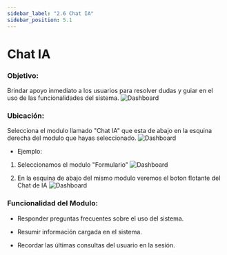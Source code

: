 ```yaml
---
sidebar_label: "2.6 Chat IA"
sidebar_position: 5.1
---
```


# Chat IA

### Objetivo:
Brindar apoyo inmediato a los usuarios para resolver dudas y guiar en el uso de las funcionalidades del sistema.
![Dashboard](/img/img_solhub/exp.recep.2.5.1.agente/0.webp)


### Ubicación:
Selecciona el modulo llamado "Chat IA" que esta de abajo en la esquina
derecha del modulo que hayas
seleccionado.
![Dashboard](/img/img_solhub/exp.recep.2.5.1.agente/1.webp)

- Ejemplo: 

1. Seleccionamos el modulo "Formulario"
![Dashboard](/img/img_solhub/exp.recep.2.5.1.agente/3.webp)

2. En la esquina de abajo del mismo modulo veremos el boton flotante 
del Chat de IA
![Dashboard](/img/img_solhub/exp.recep.2.5.1.agente/2.webp)

### Funcionalidad del Modulo:

- Responder preguntas frecuentes sobre el uso del sistema.

- Resumir información cargada en el sistema.

- Recordar las últimas consultas del usuario en la sesión.